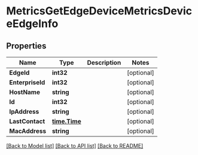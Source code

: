# MetricsGetEdgeDeviceMetricsDeviceEdgeInfo

## Properties

Name | Type | Description | Notes
------------ | ------------- | ------------- | -------------
**EdgeId** | **int32** |  | [optional] 
**EnterpriseId** | **int32** |  | [optional] 
**HostName** | **string** |  | [optional] 
**Id** | **int32** |  | [optional] 
**IpAddress** | **string** |  | [optional] 
**LastContact** | [**time.Time**](time.Time.md) |  | [optional] 
**MacAddress** | **string** |  | [optional] 

[[Back to Model list]](../README.md#documentation-for-models) [[Back to API list]](../README.md#documentation-for-api-endpoints) [[Back to README]](../README.md)



